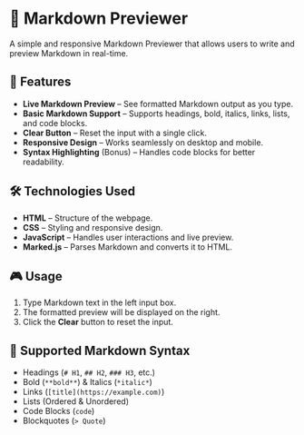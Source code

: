 # 📄 Markdown Previewer

A simple and responsive Markdown Previewer that allows users to write and preview Markdown in real-time.

## 🚀 Features
- **Live Markdown Preview** – See formatted Markdown output as you type.
- **Basic Markdown Support** – Supports headings, bold, italics, links, lists, and code blocks.
- **Clear Button** – Reset the input with a single click.
- **Responsive Design** – Works seamlessly on desktop and mobile.
- **Syntax Highlighting** (Bonus) – Handles code blocks for better readability.

## 🛠️ Technologies Used
- **HTML** – Structure of the webpage.
- **CSS** – Styling and responsive design.
- **JavaScript** – Handles user interactions and live preview.
- **Marked.js** – Parses Markdown and converts it to HTML.



## 🎮 Usage
1. Type Markdown text in the left input box.
2. The formatted preview will be displayed on the right.
3. Click the **Clear** button to reset the input.



## 📜 Supported Markdown Syntax
- Headings (`# H1`, `## H2`, `### H3`, etc.)
- Bold (`**bold**`) & Italics (`*italic*`)
- Links (`[title](https://example.com)`) 
- Lists (Ordered & Unordered)
- Code Blocks (````code````)
- Blockquotes (`> Quote`)
